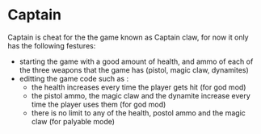 # Captain

Captain is cheat for the the game known as Captain claw, for now it only has the following festures:

- starting the game with a good amount of health, and ammo of each of the three weapons that the game has (pistol, magic claw, dynamites)
- editting the game code such as :
	- the health increases every time the player gets hit (for god mod)
	- the pistol ammo, the magic claw and the dynamite increase every time the player uses them (for god mod)
	- there is no limit to any of the health, postol ammo and the magic claw (for palyable mode)
